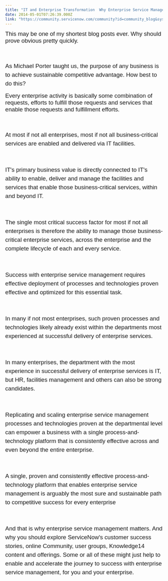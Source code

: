 ```yaml
---
title: "IT and Enterprise Transformation  Why Enterprise Service Management Matters"
date: 2014-05-01T07:26:39.000Z
link: "https://community.servicenow.com/community?id=community_blog&sys_id=9a2da6e5dbd0dbc01dcaf3231f961910"
---
```

<p><span style="font-size: 14pt; font-family: calibri,verdana,arial,sans-serif;">This may be one of my shortest blog posts ever. Why should prove obvious pretty quickly.</span></p><p><span style="line-height: 1.5em; font-family: calibri,verdana,arial,sans-serif; font-size: 14pt;"><br/></span></p><p><span style="line-height: 1.5em; font-family: calibri,verdana,arial,sans-serif; font-size: 14pt;">As Michael Porter taught us, the purpose of any business is to achieve sustainable competitive advantage. How best to do this?</span></p><p></p><p><span style="font-family: calibri,verdana,arial,sans-serif; font-size: 14pt;">Every enterprise activity is basically some combination of requests, efforts to fulfill those requests and services that enable those requests and fulfillment efforts.</span></p><p><span style="line-height: 1.5em; font-family: calibri,verdana,arial,sans-serif; font-size: 14pt;"><br/></span></p><p><span style="line-height: 1.5em; font-family: calibri,verdana,arial,sans-serif; font-size: 14pt;">At most if not all enterprises, most if not all business-critical services are enabled and delivered via IT facilities.</span></p><p><span style="line-height: 1.5em; font-family: calibri,verdana,arial,sans-serif; font-size: 14pt;"><br/></span></p><p><span style="line-height: 1.5em; font-family: calibri,verdana,arial,sans-serif; font-size: 14pt;">IT's primary business value is directly connected to IT's ability to enable, deliver and manage the facilities and services that enable those business-critical services, within and beyond IT.</span></p><p><span style="line-height: 1.5em; font-family: calibri,verdana,arial,sans-serif; font-size: 14pt;"><br/></span></p><p><span style="line-height: 1.5em; font-family: calibri,verdana,arial,sans-serif; font-size: 14pt;">The single most critical success factor for most if not all enterprises is therefore the ability to manage those business-critical enterprise services, across the enterprise and the complete lifecycle of each and every service.</span></p><p><span style="line-height: 1.5em; font-family: calibri,verdana,arial,sans-serif; font-size: 14pt;"><br/></span></p><p><span style="line-height: 1.5em; font-family: calibri,verdana,arial,sans-serif; font-size: 14pt;">Success with enterprise service management requires effective deployment of processes and technologies proven effective and optimized for this essential task.</span></p><p><span style="line-height: 1.5em; font-family: calibri,verdana,arial,sans-serif; font-size: 14pt;"><br/></span></p><p><span style="line-height: 1.5em; font-family: calibri,verdana,arial,sans-serif; font-size: 14pt;">In many if not most enterprises, such proven processes and technologies likely already exist within the departments most experienced at successful delivery of enterprise services.</span></p><p><span style="line-height: 1.5em; font-family: calibri,verdana,arial,sans-serif; font-size: 14pt;"><br/></span></p><p><span style="line-height: 1.5em; font-family: calibri,verdana,arial,sans-serif; font-size: 14pt;">In many enterprises, the department with the most experience in successful delivery of enterprise services is IT, but HR, facilities management and others can also be strong candidates.</span></p><p><span style="line-height: 1.5em; font-family: calibri,verdana,arial,sans-serif; font-size: 14pt;"><br/></span></p><p><span style="line-height: 1.5em; font-family: calibri,verdana,arial,sans-serif; font-size: 14pt;">Replicating and scaling enterprise service management processes and technologies proven at the departmental level can empower a business with a single process-and-technology platform that is consistently effective across and even beyond the entire enterprise.</span></p><p><span style="line-height: 1.5em; font-family: calibri,verdana,arial,sans-serif; font-size: 14pt;"><br/></span></p><p><span style="line-height: 1.5em; font-family: calibri,verdana,arial,sans-serif; font-size: 14pt;">A single, proven and consistently effective process-and-technology platform that enables enterprise service management is arguably the most sure and sustainable path to competitive success for every enterprise</span></p><p><span style="line-height: 1.5em; font-family: calibri,verdana,arial,sans-serif; font-size: 14pt;"><br/></span></p><p><span style="line-height: 1.5em; font-size: 14pt; font-family: calibri,verdana,arial,sans-serif;">And that is why enterprise service management matters. And why you should explore ServiceNow's customer success stories, online Community, user groups, Knowledge14 content and offerings. Some or all of these might just help to enable and accelerate the journey to success with enterprise service management, for you and your enterprise.</span></p>
